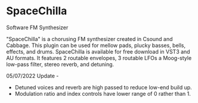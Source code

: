 # SpaceChilla
Software FM Synthesizer

"SpaceChilla" is a chorusing FM synthesizer created in Csound and Cabbage. This plugin can be used for mellow pads, plucky basses, bells,  effects, and drums. SpaceChilla is available for free download in VST3 and AU formats. It features 2 routable envelopes, 3 routable LFOs a Moog-style low-pass filter, stereo reverb, and detuning.  

05/07/2022 Update - 
  - Detuned voices and reverb are high passed to reduce low-end build up. 
  - Modulation ratio and index controls have lower range of 0 rather than 1.
